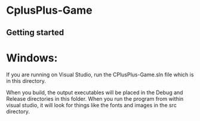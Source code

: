 # CplusPlus-Game


## Getting started
Windows:
========
If you are running on Visual Studio, run the CPlusPlus-Game.sln file which is in this directory.

When you build, the output executables will be placed in the Debug and Release directories in this folder.
When you run the program from within visual studio, it will look for things like the fonts and images in the src directory.
